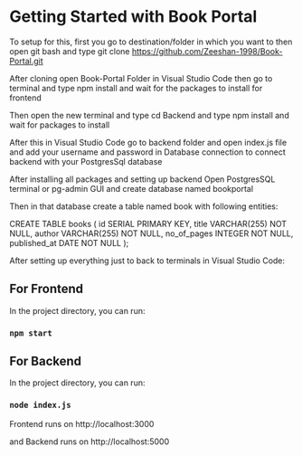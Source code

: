 # Getting Started with Book Portal

To setup for this, first you go to destination/folder in which you want to then open git bash and type git clone https://github.com/Zeeshan-1998/Book-Portal.git

After cloning open Book-Portal Folder in Visual Studio Code then go to terminal and type npm install and wait for the packages to install for frontend

Then open the new terminal and type cd Backend and type npm install and wait for packages to install

After this in Visual Studio Code go to backend folder and open index.js file and add your username and password in Database connection to connect backend with your PostgresSql database


After installing all packages and setting up backend Open PostgresSQL terminal or pg-admin GUI and create database named bookportal

Then in that database create a table named book with following entities:

CREATE TABLE books (
  id SERIAL PRIMARY KEY,
  title VARCHAR(255) NOT NULL,
  author VARCHAR(255) NOT NULL,
  no_of_pages INTEGER NOT NULL,
  published_at DATE NOT NULL
);

After setting up everything just to back to terminals in Visual Studio Code:

## For Frontend

In the project directory, you can run:

### `npm start`

## For Backend

In the project directory, you can run:

### `node index.js`

Frontend runs on http://localhost:3000

and Backend runs on http://localhost:5000
